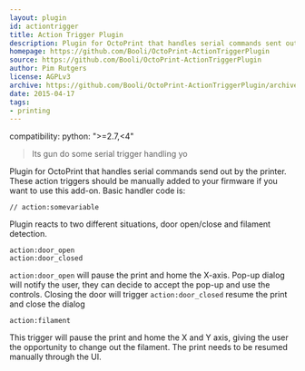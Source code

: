```yaml
---
layout: plugin
id: actiontrigger
title: Action Trigger Plugin
description: Plugin for OctoPrint that handles serial commands sent out by the printer.
homepage: https://github.com/Booli/OctoPrint-ActionTriggerPlugin
source: https://github.com/Booli/OctoPrint-ActionTriggerPlugin
author: Pim Rutgers
license: AGPLv3
archive: https://github.com/Booli/OctoPrint-ActionTriggerPlugin/archive/master.zip
date: 2015-04-17
tags:
- printing
---
```

compatibility:
  python: ">=2.7,<4"

> Its gun do some serial trigger handling yo

Plugin for OctoPrint that handles serial commands send out by the printer. These action triggers should be manually added to your firmware if you want to use this add-on.  Basic handler code is:

    // action:somevariable

Plugin reacts to two different situations, door open/close and filament detection.

    action:door_open
    action:door_closed

``action:door_open`` will pause the print and home the X-axis. Pop-up dialog will notify the user, they can decide to accept the pop-up and use the controls. Closing the door will trigger ``action:door_closed`` resume the print and close the dialog

    action:filament

This trigger will pause the print and home the X and Y axis, giving the user the opportunity to change out the filament. The print needs to be resumed manually through the UI.
